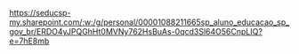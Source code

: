 https://seducsp-my.sharepoint.com/:w:/g/personal/00001088211665sp_aluno_educacao_sp_gov_br/ERDO4yJPQGhHt0MVNy762HsBuAs-0qcd3Sl64O56CnpLIQ?e=7hE8mb
